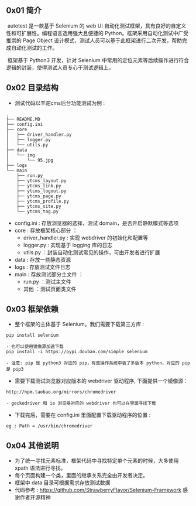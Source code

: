 ## 0x01 简介
​		autotest 是一款基于 Selenium 的 web UI 自动化测试框架，具有良好的自定义性和可扩展性。编程语言选用强大且便捷的 Python。框架采用自动化测试中广受推崇的 Page Object 设计模式，测试人员可以基于此框架进行二次开发，帮助完成自动化测试的工作。

​		框架基于 Python3 开发，针对 Selenium 中常用的定位元素等后续操作进行符合逻辑的封装，使得测试人员专心于测试逻辑上。



## 0x02 目录结构

- 测试代码以羊驼cms后台功能测试为例 : 

```
.
├── README.MD
├── config.ini 	
├── core
│   ├── driver_handler.py
│   ├── logger.py
│   └── utils.py
├── data
│   └── img
│       └── 95.jpg
├── logs
└── main
    ├── run.py
    ├── ytcms_layout.py
    ├── ytcms_link.py
    ├── ytcms_logout.py
    ├── ytcms_page.py
    ├── ytcms_profile.py
    ├── ytcms_site.py
    └── ytcms_tag.py
```

- config.ini : 存放浏览器的选择，测试 domain，是否开启静默模式等选项
- core : 存放框架核心部分 ：
  - driver_handler.py  : 实现 webdriver 的初始化和配置等
  - logger.py : 实现基于 logging 库的日志
  - utils.py ：封装自动化测试常见的操作，可由开发者进行扩展
- data : 存放一些静态资源
- logs : 存放测试文件日志
- main : 存放测试部分主文件 ：
  - run.py ：测试主文件
  - 其他 ：测试页面类文件

## 0x03 框架依赖

- 整个框架的主体基于 Selenium，我们需要下载第三方库 :

```
pip install selenium

- 也可以使用镜像源加速下载
pip install -i https://pypi.douban.com/simple selenium

- 注意: pip 是 python3 对应的 pip，有些操作系统中装了多版本 python，对应的 pip 是 pip3
```

- 需要下载测试浏览器对应版本的 webdriver 驱动程序, 下面提供一个镜像源：

```
http://npm.taobao.org/mirrors/chromedriver

- geckodriver 和 ie 浏览器对应的 webdriver 也可以在里面寻找下载
```

- 下载完后，需要在 config.ini 里面配置下载驱动程序的位置 :

```
eg : Path = /usr/bin/chromedriver
```

## 0x04 其他说明

- 为了统一寻找元素标准，框架代码中寻找特定单个元素的时候，大多使用 xpath 语法进行寻找。
- 每个页面构建一个类，里面的继承关系完全由开发者决定。
- 框架中 data 目录可根据需求存放测试数据
- 代码参考 : https://github.com/StrawberryFlavor/Selenium-Framework 感谢作者开源精神







 